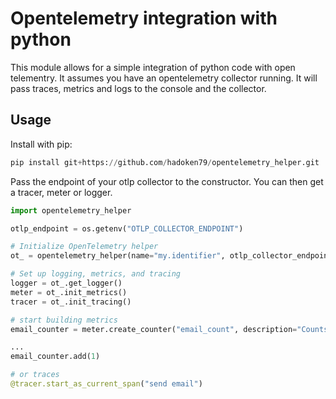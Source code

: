 # Opentelemetry integration with python 

This module allows for a simple integration of python code with open telementry.
It assumes you have an opentelemetry collector running. It will pass traces, metrics and logs to the console and the collector.

## Usage

Install with pip:

```python
pip install git+https://github.com/hadoken79/opentelemetry_helper.git
```
Pass the endpoint of your otlp collector to the constructor. You can then get a tracer, meter or logger.

```python
import opentelemetry_helper

otlp_endpoint = os.getenv("OTLP_COLLECTOR_ENDPOINT")

# Initialize OpenTelemetry helper
ot_ = opentelemetry_helper(name="my.identifier", otlp_collector_endpoint=otlp_endpoint)

# Set up logging, metrics, and tracing
logger = ot_.get_logger()
meter = ot_.init_metrics()
tracer = ot_.init_tracing()

# start building metrics
email_counter = meter.create_counter("email_count", description="Counts the number of emails sent")

...
email_counter.add(1)

# or traces
@tracer.start_as_current_span("send email")

````

